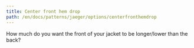 ```yaml
---
title: Center front hem drop
path: /en/docs/patterns/jaeger/options/centerfronthemdrop
---
```


How much do you want the front of your jacket to be longer/lower than the back?